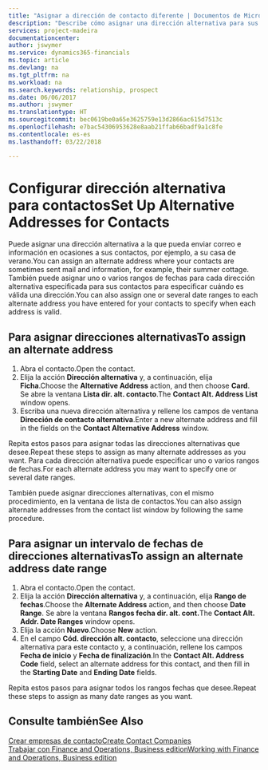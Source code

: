 ```yaml
---
title: "Asignar a dirección de contacto diferente | Documentos de Microsoft"
description: "Describe cómo asignar una dirección alternativa para sus contactos o clientes potenciales, a la que a veces se envía información."
services: project-madeira
documentationcenter: 
author: jswymer
ms.service: dynamics365-financials
ms.topic: article
ms.devlang: na
ms.tgt_pltfrm: na
ms.workload: na
ms.search.keywords: relationship, prospect
ms.date: 06/06/2017
ms.author: jswymer
ms.translationtype: HT
ms.sourcegitcommit: bec0619be0a65e3625759e13d2866ac615d7513c
ms.openlocfilehash: e7bac54306953628e8aab21ffab66badf9a1c8fe
ms.contentlocale: es-es
ms.lasthandoff: 03/22/2018

---
```

# <a name="set-up-alternative-addresses-for-contacts"></a><span data-ttu-id="96dec-103">Configurar dirección alternativa para contactos</span><span class="sxs-lookup"><span data-stu-id="96dec-103">Set Up Alternative Addresses for Contacts</span></span>
<span data-ttu-id="96dec-104">Puede asignar una dirección alternativa a la que pueda enviar correo e información en ocasiones a sus contactos, por ejemplo, a su casa de verano.</span><span class="sxs-lookup"><span data-stu-id="96dec-104">You can assign an alternate address where your contacts are sometimes sent mail and information, for example, their summer cottage.</span></span> <span data-ttu-id="96dec-105">También puede asignar uno o varios rangos de fechas para cada dirección alternativa especificada para sus contactos para especificar cuándo es válida una dirección.</span><span class="sxs-lookup"><span data-stu-id="96dec-105">You can also assign one or several date ranges to each alternate address you have entered for your contacts to specify when each address is valid.</span></span>

## <a name="to-assign-an-alternate-address"></a><span data-ttu-id="96dec-106">Para asignar direcciones alternativas</span><span class="sxs-lookup"><span data-stu-id="96dec-106">To assign an alternate address</span></span>
1. <span data-ttu-id="96dec-107">Abra el contacto.</span><span class="sxs-lookup"><span data-stu-id="96dec-107">Open the contact.</span></span>
2. <span data-ttu-id="96dec-108">Elija la acción **Dirección alternativa** y, a continuación, elija **Ficha**.</span><span class="sxs-lookup"><span data-stu-id="96dec-108">Choose the **Alternative Address** action, and then choose **Card**.</span></span> <span data-ttu-id="96dec-109">Se abre la ventana **Lista dir. alt. contacto**.</span><span class="sxs-lookup"><span data-stu-id="96dec-109">The **Contact Alt. Address List** window opens.</span></span>
3. <span data-ttu-id="96dec-110">Escriba una nueva dirección alternativa y rellene los campos de ventana **Dirección de contacto alternativa**.</span><span class="sxs-lookup"><span data-stu-id="96dec-110">Enter a new alternate address and fill in the fields on the **Contact Alternative Address** window.</span></span>

<span data-ttu-id="96dec-111">Repita estos pasos para asignar todas las direcciones alternativas que desee.</span><span class="sxs-lookup"><span data-stu-id="96dec-111">Repeat these steps to assign as many alternate addresses as you want.</span></span> <span data-ttu-id="96dec-112">Para cada dirección alternativa puede especificar uno o varios rangos de fechas.</span><span class="sxs-lookup"><span data-stu-id="96dec-112">For each alternate address you may want to specify one or several date ranges.</span></span>

<span data-ttu-id="96dec-113">También puede asignar direcciones alternativas, con el mismo procedimiento, en la ventana de lista de contactos.</span><span class="sxs-lookup"><span data-stu-id="96dec-113">You can also assign alternate addresses from the contact list window by following the same procedure.</span></span>

## <a name="to-assign-an-alternate-address-date-range"></a><span data-ttu-id="96dec-114">Para asignar un intervalo de fechas de direcciones alternativas</span><span class="sxs-lookup"><span data-stu-id="96dec-114">To assign an alternate address date range</span></span>
1. <span data-ttu-id="96dec-115">Abra el contacto.</span><span class="sxs-lookup"><span data-stu-id="96dec-115">Open the contact.</span></span>
2. <span data-ttu-id="96dec-116">Elija la acción **Dirección alternativa** y, a continuación, elija **Rango de fechas**.</span><span class="sxs-lookup"><span data-stu-id="96dec-116">Choose the **Alternate Address** action, and then choose **Date Range**.</span></span> <span data-ttu-id="96dec-117">Se abre la ventana **Rangos fecha dir. alt. cont.**</span><span class="sxs-lookup"><span data-stu-id="96dec-117">The **Contact Alt. Addr. Date Ranges** window opens.</span></span>
3. <span data-ttu-id="96dec-118">Elija la acción **Nuevo**.</span><span class="sxs-lookup"><span data-stu-id="96dec-118">Choose **New** action.</span></span>
4. <span data-ttu-id="96dec-119">En el campo **Cód. dirección alt. contacto**, seleccione una dirección alternativa para este contacto y, a continuación, rellene los campos **Fecha de inicio** y **Fecha de finalización**.</span><span class="sxs-lookup"><span data-stu-id="96dec-119">In the **Contact Alt. Address Code** field, select an alternate address for this contact, and then fill in the **Starting Date** and **Ending Date** fields.</span></span>

<span data-ttu-id="96dec-120">Repita estos pasos para asignar todos los rangos fechas que desee.</span><span class="sxs-lookup"><span data-stu-id="96dec-120">Repeat these steps to assign as many date ranges as you want.</span></span>

## <a name="see-also"></a><span data-ttu-id="96dec-121">Consulte también</span><span class="sxs-lookup"><span data-stu-id="96dec-121">See Also</span></span>
[<span data-ttu-id="96dec-122">Crear empresas de contacto</span><span class="sxs-lookup"><span data-stu-id="96dec-122">Create Contact Companies</span></span>](marketing-create-contact-companies.md)  
[<span data-ttu-id="96dec-123">Trabajar con Finance and Operations, Business edition</span><span class="sxs-lookup"><span data-stu-id="96dec-123">Working with Finance and Operations, Business edition</span></span>](ui-work-product.md)

